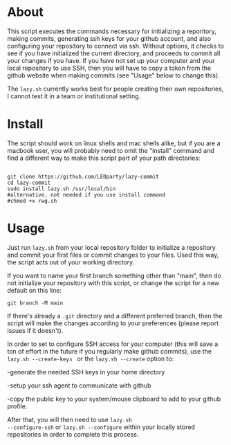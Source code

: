 # About

This script executes the commands necessary for initializing a reporitory, making commits,
generating ssh keys for your github account, and also configuring your repository to connect
via ssh. Without options, it checks to see if you have initialized the current directory,
and proceeds to commit all your changes if you have. If you have not set up your computer and
your local repository to use SSH, then you will have to copy a token from the github website
when making commits (see "Usage" below to change this).

The <code>lazy.sh</code> currently works best for people creating their own repositories, I
cannot test it in a team or institutional setting. 

# Install 

The script should work on linux shells and mac shells alike, but if you are a macbook user,
you will probably need to omit the "install" command and find a different way to make this
script part of your path directories:

<pre><code>
git clone https://github.com/LEDparty/lazy-commit
cd lazy-commit
sudo install lazy.sh /usr/local/bin
#alternative, not needed if you use install command
#chmod +x rwg.sh
</pre></code>

# Usage

Just run <code>lazy.sh</code> from your local repository folder to initialize a repository
and commit your first files or commit changes to your files. Used this way, the script acts
out of your working directory.

If you want to name your first branch something other than  "main", then do not initialize
your repository with this script, or change the script for a new default
on this line:

<code>git branch -M main</code>

If there's already a <code>.git</code> directory and a different preferred branch, then 
the script will make the changes according to your preferences
(please report issues if it doesn't).

In order to set to configure SSH access for your computer (this will save a ton of effort in the
future if you regularly make github commits), use the <code>lazy.sh --create-keys
</code> or the <code>lazy.sh --create</code> option to:

-generate the needed SSH keys in your home directory

-setup your ssh agent to communicate with github

-copy the public key to your system/mouse clipboard to add to your github profile.

After that, you will then need to use <code>lazy.sh --configure-ssh</code> or <code>lazy.sh
--configure</code> within your locally stored repositories in order to complete this process.


